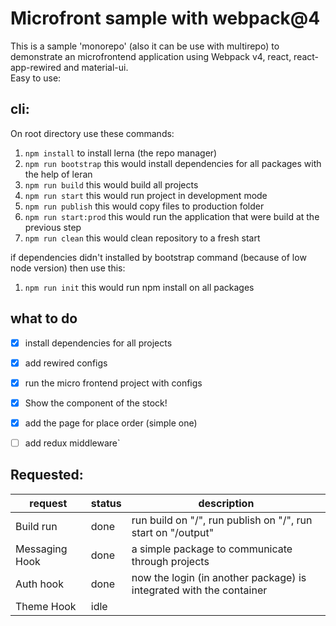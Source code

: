 # Microfront sample with webpack@4

This is a sample 'monorepo' (also it can be use with multirepo) to demonstrate an microfrontend application
using Webpack v4, react, react-app-rewired and material-ui.  
Easy to use:
## cli: 

On root directory use these commands:  

1. `npm install` to install lerna (the repo manager)
1. `npm run bootstrap` this would install dependencies for all packages with the help of leran
1. `npm run build` this would build all projects
1. `npm run start` this would run project in development mode
1. `npm run publish` this would copy files to production folder
1. `npm run start:prod` this would run the application that were build at the previous step
1. `npm run clean` this would clean repository to a fresh start  


if dependencies didn't installed by bootstrap command (because of low node version) then use this:
1. `npm run init` this would run npm install on all packages


## what to do

- [x] install dependencies for all projects
- [x] add rewired configs
- [x] run the micro frontend project with configs
- [x] Show the component of the stock!
- [x] add the page for place order (simple one)
- [ ] add redux middleware`



## Requested:

| request | status | description |
| --- | --- | --- |
| Build run | done | run build on "/", run publish on "/", run start on "/output" |
| Messaging Hook | done | a simple package to communicate through projects |
| Auth hook | done | now the login (in another package) is integrated with the container |
| Theme Hook | idle |  |
